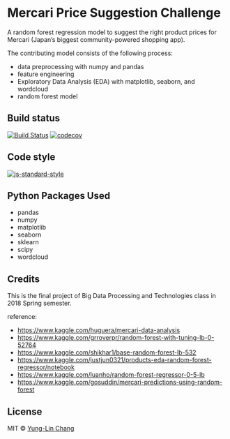 # Mercari Price Suggestion Challenge
A random forest regression model to suggest the right product prices for Mercari (Japan’s biggest community-powered shopping app).

The contributing model consists of the following process:
 - data preprocessing with numpy and pandas 
 - feature engineering
 - Exploratory Data Analysis (EDA) with matplotlib, seaborn, and wordcloud
 - random forest model

## Build status
[![Build Status](https://travis-ci.org/joemccann/dillinger.svg?branch=master)](https://travis-ci.org/joemccann/dillinger) [![codecov](https://codecov.io/gh/yunglinchang/Mercari_pricesuggestion/branch/master/graph/badge.svg)](https://codecov.io/gh/yunglinchang/Mercari_pricesuggestion)
## Code style
[![js-standard-style](https://img.shields.io/badge/code%20style-standard-brightgreen.svg?style=flat)](https://github.com/feross/standard)

## Python Packages Used
 - pandas
 - numpy
 - matplotlib
 - seaborn
 - sklearn
 - scipy
 - wordcloud

## Credits
This is the final project of Big Data Processing and Technologies class in 2018 Spring semester.

reference:
 - https://www.kaggle.com/huguera/mercari-data-analysis
 - https://www.kaggle.com/grroverpr/random-forest-with-tuning-lb-0-52764
 - https://www.kaggle.com/shikhar1/base-random-forest-lb-532
 - https://www.kaggle.com/justjun0321/products-eda-random-forest-regressor/notebook
 - https://www.kaggle.com/luanho/random-forest-regressor-0-5-lb
 - https://www.kaggle.com/gosuddin/mercari-predictions-using-random-forest

## License
MIT © [Yung-Lin Chang]()